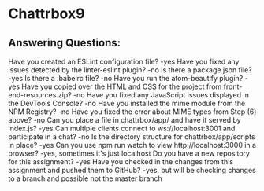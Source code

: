 ﻿# Chattrbox9

Answering Questions:
-------------------------
Have you created an ESLint configuration file?
-yes
Have you fixed any issues detected by the linter-eslint plugin?
-no
Is there a package.json file?
-yes
Is there a .babelrc file?
-no
Have you run the atom-beautify plugin?
-yes
Have you copied over the HTML and CSS for the project from front-end-resources.zip?
-no
Have you fixed any JavaScript issues displayed in the DevTools Console?
-no
Have you installed the mime module from the NPM Registry?
-no
Have you fixed the error about MIME types from Step (6) above?
-no
Can you place a file in chattrbox/app/ and have it served by index.js?
-yes
Can multiple clients connect to ws://localhost:3001 and participate in a chat?
-no
Is the directory structure for chattrbox/app/scripts in place?
-yes
Can you use npm run watch to view http://localhost:3000 in a browser?
-yes, sometimes it's just localhost
Do you have a new repository for this assignment?
-yes
Have you checked in the changes from this assignment and pushed them to GitHub?
-yes, but will be checking changes to a branch and possible not the master branch
